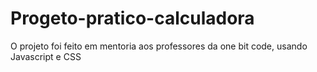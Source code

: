 # Progeto-pratico-calculadora
O projeto foi feito em mentoria aos professores da one bit code, usando Javascript e CSS
